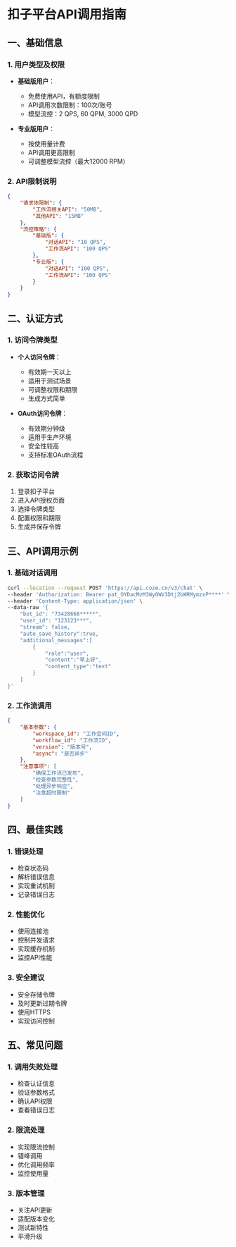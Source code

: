 # 扣子平台API调用指南

## 一、基础信息

### 1. 用户类型及权限
- **基础版用户**：
  - 免费使用API，有额度限制
  - API调用次数限制：100次/账号
  - 模型流控：2 QPS, 60 QPM, 3000 QPD

- **专业版用户**：
  - 按使用量计费
  - API调用更高限制
  - 可调整模型流控（最大12000 RPM）

### 2. API限制说明
```json
{
    "请求体限制": {
        "工作流相关API": "50MB",
        "其他API": "15MB"
    },
    "流控策略": {
        "基础版": {
            "对话API": "10 QPS",
            "工作流API": "100 QPS"
        },
        "专业版": {
            "对话API": "100 QPS",
            "工作流API": "100 QPS"
        }
    }
}
```

## 二、认证方式

### 1. 访问令牌类型
- **个人访问令牌**：
  - 有效期一天以上
  - 适用于测试场景
  - 可调整权限和期限
  - 生成方式简单

- **OAuth访问令牌**：
  - 有效期分钟级
  - 适用于生产环境
  - 安全性较高
  - 支持标准OAuth流程

### 2. 获取访问令牌
1. 登录扣子平台
2. 进入API授权页面
3. 选择令牌类型
4. 配置权限和期限
5. 生成并保存令牌

## 三、API调用示例

### 1. 基础对话调用
```bash
curl --location --request POST 'https://api.coze.cn/v3/chat' \
--header 'Authorization: Bearer pat_OYDacMzM3WyOWV3Dtj2bHRMymzxP****' \
--header 'Content-Type: application/json' \
--data-raw '{
    "bot_id": "73428668*****",
    "user_id": "123123***",
    "stream": false,
    "auto_save_history":true,
    "additional_messages":[
        {
            "role":"user",
            "content":"早上好",
            "content_type":"text"
        }
    ]
}'
```

### 2. 工作流调用
```json
{
    "基本参数": {
        "workspace_id": "工作空间ID",
        "workflow_id": "工作流ID",
        "version": "版本号",
        "async": "是否异步"
    },
    "注意事项": [
        "确保工作流已发布",
        "检查参数完整性",
        "处理异步响应",
        "注意超时限制"
    ]
}
```

## 四、最佳实践

### 1. 错误处理
- 检查状态码
- 解析错误信息
- 实现重试机制
- 记录错误日志

### 2. 性能优化
- 使用连接池
- 控制并发请求
- 实现缓存机制
- 监控API性能

### 3. 安全建议
- 安全存储令牌
- 及时更新过期令牌
- 使用HTTPS
- 实现访问控制

## 五、常见问题

### 1. 调用失败处理
- 检查认证信息
- 验证参数格式
- 确认API权限
- 查看错误日志

### 2. 限流处理
- 实现限流控制
- 错峰调用
- 优化调用频率
- 监控使用量

### 3. 版本管理
- 关注API更新
- 适配版本变化
- 测试新特性
- 平滑升级 